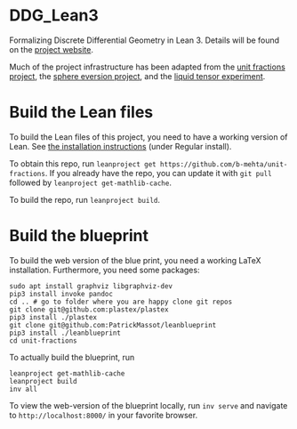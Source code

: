 # DDG_Lean3
Formalizing Discrete Differential Geometry in Lean 3. Details will be found on the [project website](https://maxwell-thum.github.io/DDG_Lean3/).

Much of the project infrastructure has been adapted from the [unit fractions project](https://github.com/b-mehta/unit-fractions), the [sphere eversion project](https://leanprover-community.github.io/sphere-eversion/), and the [liquid tensor experiment](https://leanprover-community.github.io/lean-liquid/).

# Build the Lean files

To build the Lean files of this project, you need to have a working version of Lean.
See [the installation instructions](https://leanprover-community.github.io/get_started.html) (under Regular install).

To obtain this repo, run `leanproject get https://github.com/b-mehta/unit-fractions`. If you already have the repo, you can
update it with `git pull` followed by `leanproject get-mathlib-cache`.

To build the repo, run `leanproject build`.

# Build the blueprint

To build the web version of the blue print, you need a working LaTeX installation.
Furthermore, you need some packages:
```
sudo apt install graphviz libgraphviz-dev
pip3 install invoke pandoc
cd .. # go to folder where you are happy clone git repos
git clone git@github.com:plastex/plastex
pip3 install ./plastex
git clone git@github.com:PatrickMassot/leanblueprint
pip3 install ./leanblueprint
cd unit-fractions
```

To actually build the blueprint, run
```
leanproject get-mathlib-cache
leanproject build
inv all
```

To view the web-version of the blueprint locally, run `inv serve` and navigate to
`http://localhost:8000/` in your favorite browser.